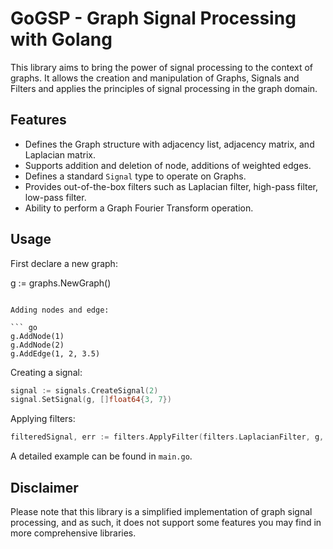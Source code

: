 # GoGSP - Graph Signal Processing with Golang

This library aims to bring the power of signal processing to the context of graphs. It allows the creation and manipulation of Graphs, Signals and Filters and applies the principles of signal processing in the graph domain.

## Features

- Defines the Graph structure with adjacency list, adjacency matrix, and Laplacian matrix.
- Supports addition and deletion of node, additions of weighted edges.
- Defines a standard `Signal` type to operate on Graphs.
- Provides out-of-the-box filters such as Laplacian filter, high-pass filter, low-pass filter.
- Ability to perform a Graph Fourier Transform operation.

## Usage 

First declare a new graph:

g := graphs.NewGraph()
```

Adding nodes and edge:

``` go
g.AddNode(1)
g.AddNode(2)
g.AddEdge(1, 2, 3.5)
```

Creating a signal:

``` go
signal := signals.CreateSignal(2)
signal.SetSignal(g, []float64{3, 7})
```

Applying filters:

``` go
filteredSignal, err := filters.ApplyFilter(filters.LaplacianFilter, g, signal)
```

A detailed example can be found in `main.go`.


## Disclaimer 

Please note that this library is a simplified implementation of graph signal processing, and as such, it does not support some features you may find in more comprehensive libraries.
